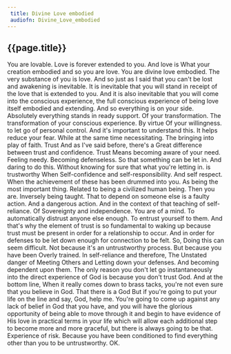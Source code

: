 ```yaml
---
 title: Divine Love embodied
 audiofn: Divine_Love_embodied
---
```


## {{page.title}}

You are lovable. Love is forever extended to you. And love is What your
creation embodied and so you are love. You are divine love embodied. The
very substance of you is love. And so just as I said that you can't be
lost and awakening is inevitable. It is inevitable that you will stand
in receipt of the love that is extended to you. And it is also
inevitable that you will come into the conscious experience, the full
conscious experience of being love itself embodied and extending. And so
everything is on your side. Absolutely everything stands in ready
support. Of your transformation. The transformation of your conscious
experience. By virtue Of your willingness. to let go of personal
control. And it's important to understand this. It helps reduce your
fear. While at the same time necessitating. The bringing into play of
faith. Trust And as I've said before, there's a Great difference between
trust and confidence. Trust Means becoming aware of your need. Feeling
needy. Becoming defenseless. So that something can be let in. And daring
to do this. Without knowing for sure that what you're letting in. is
trustworthy When Self-confidence and self-responsibility. And self
respect. When the achievement of these has been drummed into you. As
being the most important thing. Related to being a civilized human
being. Then you are. Inversely being taught. That to depend on someone
else is a faulty action. And a dangerous action. And in the context of
that teaching of self-reliance. Of Sovereignty and independence. You are
of a mind. To automatically distrust anyone else enough. To entrust
yourself to them. And that's why the element of trust is so fundamental
to waking up because trust must be present in order for a relationship
to occur. And in order for defenses to be let down enough for connection
to be felt. So, Doing this can seem difficult. Not because it's an
untrustworthy process. But because you have been Overly trained. In
self-reliance and therefore, The Unstated danger of Meeting Others and
Letting down your defenses. And becoming dependent upon them. The only
reason you don't let go instantaneously into the direct experience of
God is because you don't trust God. And at the bottom line, When it
really comes down to brass tacks, you're not even sure that you believe
in God. That there is a God But if you're going to put your life on the
line and say, God, help me. You're going to come up against any lack of
belief in God that you have, and you will have the glorious opportunity
of being able to move through it and begin to have evidence of His love
in practical terms in your life which will allow each additional step to
become more and more graceful, but there is always going to be that.
Experience of risk. Because you have been conditioned to find everything
other than you to be untrustworthy. OK.

